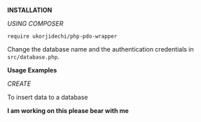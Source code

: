 **INSTALLATION**

_USING COMPOSER_

`require ukorjidechi/php-pdo-wrapper`

Change the  database name and the authentication credentials in `src/database.php`.

**Usage Examples**

_CREATE_

To insert data to a database 

**I am working on this please bear with me**